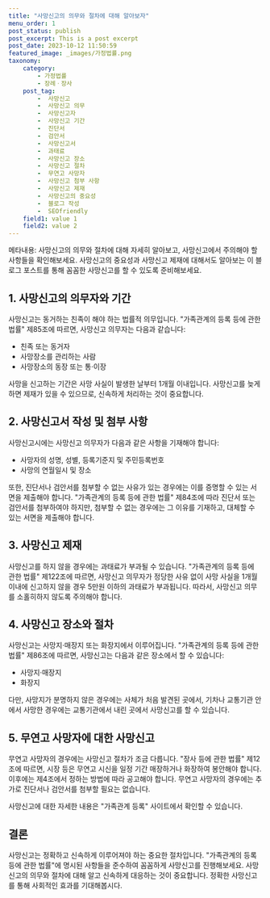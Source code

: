 ```yaml
---
title: "사망신고의 의무와 절차에 대해 알아보자"
menu_order: 1
post_status: publish
post_excerpt: This is a post excerpt
post_date: 2023-10-12 11:50:59
featured_image: _images/가정법률.png
taxonomy:
    category:
        - 가정법률
        - 장례ㆍ장사
    post_tag:
        -  사망신고
        -  사망신고 의무
        -  사망신고자
        -  사망신고 기간
        -  진단서
        -  검안서
        -  사망신고서
        -  과태료
        -  사망신고 장소
        -  사망신고 절차
        -  무연고 사망자
        -  사망신고 첨부 사항
        -  사망신고 제재
        -  사망신고의 중요성
        -  블로그 작성
        -  SEOfriendly
    field1: value 1
    field2: value 2
---
```



메타내용: 사망신고의 의무와 절차에 대해 자세히 알아보고, 사망신고에서 주의해야 할 사항들을 확인해보세요. 사망신고의 중요성과 사망신고 제재에 대해서도 알아보는 이 블로그 포스트를 통해 꼼꼼한 사망신고를 할 수 있도록 준비해보세요.

## 1. 사망신고의 의무자와 기간

사망신고는 동거하는 친족이 해야 하는 법률적 의무입니다. "가족관계의 등록 등에 관한 법률" 제85조에 따르면, 사망신고 의무자는 다음과 같습니다:
- 친족 또는 동거자
- 사망장소를 관리하는 사람
- 사망장소의 동장 또는 통·이장

사망을 신고하는 기간은 사망 사실이 발생한 날부터 1개월 이내입니다. 사망신고를 늦게 하면 제재가 있을 수 있으므로, 신속하게 처리하는 것이 중요합니다.

## 2. 사망신고서 작성 및 첨부 사항

사망신고시에는 사망신고 의무자가 다음과 같은 사항을 기재해야 합니다:
- 사망자의 성명, 성별, 등록기준지 및 주민등록번호
- 사망의 연월일시 및 장소

또한, 진단서나 검안서를 첨부할 수 없는 사유가 있는 경우에는 이를 증명할 수 있는 서면을 제출해야 합니다. "가족관계의 등록 등에 관한 법률" 제84조에 따라 진단서 또는 검안서를 첨부하여야 하지만, 첨부할 수 없는 경우에는 그 이유를 기재하고, 대체할 수 있는 서면을 제출해야 합니다.

## 3. 사망신고 제재

사망신고를 하지 않을 경우에는 과태료가 부과될 수 있습니다. "가족관계의 등록 등에 관한 법률" 제122조에 따르면, 사망신고 의무자가 정당한 사유 없이 사망 사실을 1개월 이내에 신고하지 않을 경우 5만원 이하의 과태료가 부과됩니다. 따라서, 사망신고 의무를 소홀히하지 않도록 주의해야 합니다.

## 4. 사망신고 장소와 절차

사망신고는 사망지·매장지 또는 화장지에서 이루어집니다. "가족관계의 등록 등에 관한 법률" 제86조에 따르면, 사망신고는 다음과 같은 장소에서 할 수 있습니다:
- 사망지·매장지
- 화장지

다만, 사망지가 분명하지 않은 경우에는 사체가 처음 발견된 곳에서, 기차나 교통기관 안에서 사망한 경우에는 교통기관에서 내린 곳에서 사망신고를 할 수 있습니다.

## 5. 무연고 사망자에 대한 사망신고

무연고 사망자의 경우에는 사망신고 절차가 조금 다릅니다. "장사 등에 관한 법률" 제12조에 따르면, 시장 등은 무연고 시신을 일정 기간 매장하거나 화장하여 봉안해야 합니다. 이후에는 제4조에서 정하는 방법에 따라 공고해야 합니다. 무연고 사망자의 경우에는 추가로 진단서나 검안서를 첨부할 필요는 없습니다.

사망신고에 대한 자세한 내용은 "가족관계 등록" 사이트에서 확인할 수 있습니다.

## 결론

사망신고는 정확하고 신속하게 이루어져야 하는 중요한 절차입니다. "가족관계의 등록 등에 관한 법률"에 명시된 사항들을 준수하여 꼼꼼하게 사망신고를 진행해보세요. 사망신고의 의무와 절차에 대해 알고 신속하게 대응하는 것이 중요합니다. 정확한 사망신고를 통해 사회적인 효과를 기대해봅시다.

